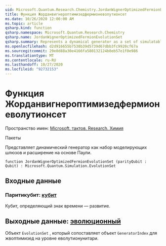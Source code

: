 ```yaml
---
uid: Microsoft.Quantum.Research.Chemistry.JordanWignerOptimizedFermionEvolutionSet
title: Функция Жорданвигнероптимизедфермионеволутионсет
ms.date: 10/26/2020 12:00:00 AM
ms.topic: article
qsharp.kind: function
qsharp.namespace: Microsoft.Quantum.Research.Chemistry
qsharp.name: JordanWignerOptimizedFermionEvolutionSet
qsharp.summary: Represents a dynamical generator as a set of simulatable gates and an expansion in the Pauli basis.
ms.openlocfilehash: d2d916655b7538b39d5739d67dbb3fc9920cf67a
ms.sourcegitcommit: 29e0d88a30e4166fa580132124b0eb57e1f0e986
ms.translationtype: MT
ms.contentlocale: ru-RU
ms.lasthandoff: 10/27/2020
ms.locfileid: "92732153"
---
```

# <a name="jordanwigneroptimizedfermionevolutionset-function"></a>Функция Жорданвигнероптимизедфермионеволутионсет

Пространство имен: [Microsoft. тактов. Research. Химия](xref:Microsoft.Quantum.Research.Chemistry)

Пакеты [](https://nuget.org/packages/)


Представляет динамический генератор как набор моделирующих шлюзов и расширение на основе Паули.

```qsharp
function JordanWignerOptimizedFermionEvolutionSet (parityQubit : Qubit) : Microsoft.Quantum.Simulation.EvolutionSet
```


## <a name="input"></a>Входные данные

### <a name="parityqubit--qubit"></a>Паритикубит: [кубит](xref:microsoft.quantum.lang-ref.qubit)

Кубит, определяющий знак времени — развитие.



## <a name="output--evolutionset"></a>Выходные данные: [эволюционный](xref:Microsoft.Quantum.Simulation.EvolutionSet)

Объект `EvolutionSet` , который сопоставляет объект `GeneratorIndex` для жвоптимизед на уровне еволутионунитари.